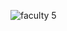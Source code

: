 ![faculty 5](https://user-images.githubusercontent.com/121348419/210179146-719510f2-07ca-4f1e-8561-0c2c152fcea2.jpg)
